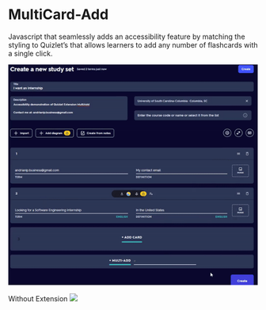 # MultiCard-Add
 Javascript that seamlessly adds an accessibility feature by matching the styling to Quizlet’s that allows learners to add any number of flashcards with a single click.
 
 ![](/docfx/MultiCardDemo.gif)

Without Extension
![](/docfx/withoutMultiCardDemo.gif)
